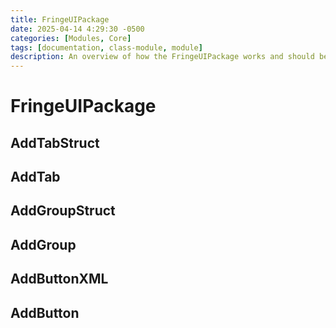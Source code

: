 ```yaml
---
title: FringeUIPackage
date: 2025-04-14 4:29:30 -0500
categories: [Modules, Core]
tags: [documentation, class-module, module]
description: An overview of how the FringeUIPackage works and should be used.
---
```


# FringeUIPackage

## AddTabStruct

## AddTab

## AddGroupStruct

## AddGroup

## AddButtonXML

## AddButton
